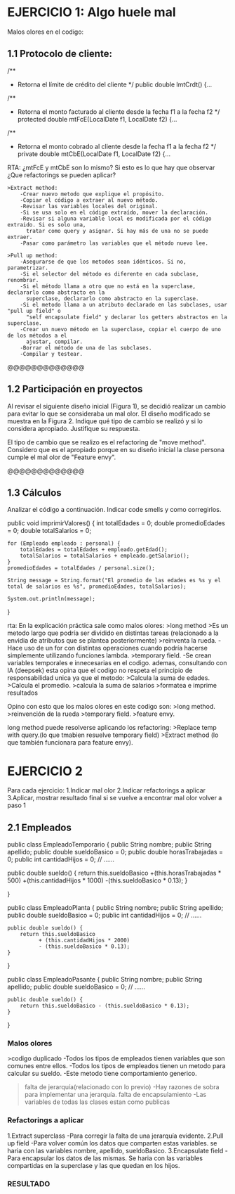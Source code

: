 <h1>EJERCICIO 1: Algo huele mal</h1>

Malos olores en el codigo:


<h2>1.1 Protocolo de cliente: </h2>

/** 
* Retorna el límite de crédito del cliente
*/
public double lmtCrdt() {...

/** 
* Retorna el monto facturado al cliente desde la fecha f1 a la fecha f2
*/
protected double mtFcE(LocalDate f1, LocalDate f2) {...

/** 
* Retorna el monto cobrado al cliente desde la fecha f1 a la fecha f2
*/
private double mtCbE(LocalDate f1, LocalDate f2) {...


RTA:
¿mtFcE y mtCbE son lo mismo?
Si esto es lo que hay que observar ¿Que refactorings se pueden aplicar?

    >Extract method:
        -Crear nuevo metodo que explique el propósito.
        -Copiar el código a extraer al nuevo método.
        -Revisar las variables locales del original.
        -Si se usa solo en el código extraído, mover la declaración.
        -Revisar si alguna variable local es modificada por el código extraido. Si es solo una,
          tratar como query y asignar. Si hay más de una no se puede extraer.
        -Pasar como parámetro las variables que el método nuevo lee.
    
    >Pull up method:
        -Asegurarse de que los metodos sean idénticos. Si no, parametrizar.
        -Si el selector del método es diferente en cada subclase, renombrar.
        -Si el método llama a otro que no está en la superclase, declararlo como abstracto en la
          superclase, declararlo como abstracto en la superclase.
        -Si el metodo llama a un atributo declarado en las subclases, usar "pull up field" o 
          "self encapsulate field" y declarar los getters abstractos en la superclase.
        -Crear un nuevo método en la superclase, copiar el cuerpo de uno de los métodos a el
          ajustar, compilar.
        -Borrar el método de una de las subclases.
        -Compilar y testear.

@@@@@@@@@@@@@

<h2>1.2 Participación en proyectos</h2>
Al revisar el siguiente diseño inicial (Figura 1), se decidió realizar un cambio para evitar lo que se consideraba un mal olor. El diseño modificado se muestra en la Figura 2. Indique qué tipo de cambio se realizó y si lo considera apropiado. Justifique su respuesta.

El tipo de cambio que se realizo es el refactoring de "move method". Considero que es el apropiado porque en su diseño inicial la clase persona cumple el mal olor de "Feature envy". 

@@@@@@@@@@@@@

<h2>1.3 Cálculos </h2>
Analizar el código a continuación. Indicar code smells y como corregirlos.

public void imprimirValores() {
	int totalEdades = 0;
	double promedioEdades = 0;
	double totalSalarios = 0;
	
	for (Empleado empleado : personal) {
		totalEdades = totalEdades + empleado.getEdad();
		totalSalarios = totalSalarios + empleado.getSalario();
	}
	promedioEdades = totalEdades / personal.size();
		
	String message = String.format("El promedio de las edades es %s y el total de salarios es %s", promedioEdades, totalSalarios);
	
	System.out.println(message);
}

rta:
En la explicación práctica sale como malos olores: 
    >long method
        >Es un metodo largo que podría ser dividido en distintas tareas (relacionado a la envidia de atributos que se plantea posteriormente)
    >reinventa la rueda.
        -Hace uso de un for con distintas operaciones cuando podría hacerse simplemente utilizando funciones lambda.
    >temporary field.
        -Se crean variables temporales e innecesarias en el codigo.
ademas, consultando con IA (deepsek) esta opina que el codigo no respeta el principio de responsabilidad unica ya que el metodo:
    >Calcula la suma de edades.
    >Calcula el promedio.
    >calcula la suma de salarios
    >formatea e imprime resultados

Opino con esto que los malos olores en este codigo son:
    >long method.
    >reinvención de la rueda
    >temporary field.
    >feature envy.

long method puede resolverse aplicando los refactoring:
    >Replace temp with query.(lo que tmabien resuelve temporary field)
    >Extract method (lo que también funcionara para feature envy).


<h1>EJERCICIO 2</h1>
Para cada ejercicio:
  1.Indicar mal olor
  2.Indicar refactorings a aplicar
  3.Aplicar, mostrar resultado final
  si se vuelve a encontrar mal olor volver a paso 1


<h2>2.1 Empleados</h2>

public class EmpleadoTemporario {
    public String nombre;
    public String apellido;
    public double sueldoBasico = 0;
    public double horasTrabajadas = 0;
    public int cantidadHijos = 0;
    // ......
    
public double sueldo() {
  return this.sueldoBasico
         +(this.horasTrabajadas * 500) 
         +(this.cantidadHijos * 1000) 
         -(this.sueldoBasico * 0.13);
  }

}

public class EmpleadoPlanta {
    public String nombre;
    public String apellido;
    public double sueldoBasico = 0;
    public int cantidadHijos = 0;
    // ......
    
    public double sueldo() {
        return this.sueldoBasico 
              + (this.cantidadHijos * 2000)
              - (this.sueldoBasico * 0.13);
    }
}

public class EmpleadoPasante {
    public String nombre;
    public String apellido;
    public double sueldoBasico = 0;
    // ......
    
    public double sueldo() {
        return this.sueldoBasico - (this.sueldoBasico * 0.13);
    }
}

<h3>Malos olores</h3>
  >codigo duplicado
    -Todos los tipos de empleados tienen variables que son comunes entre ellos.
    -Todos los tipos de empleados tienen un metodo para calcular su sueldo.
      -Este metodo tiene comportamiento generico.

  >falta de jerarquía(relacionado con lo previo)
    -Hay razones de sobra para implementar una jerarquía.
  >falta de encapsulamiento
    -Las variables de todas las clases estan como publicas

<h3>Refactorings a aplicar</h3>
1.Extract superclass
  -Para corregir la falta de una jerarquía evidente.
2.Pull up field
  -Para volver común los datos que comparten estas variables.
    se haria con las variables nombre, apellido, sueldoBasico.
3.Encapsulate field
  -Para encapsular los datos de las mismas.
    Se haria con las variables compartidas en la superclase y las que quedan en los hijos.



<h3>RESULTADO</h3>



